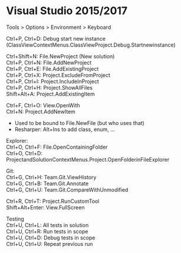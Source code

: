 # Visual Studio 2015/2017

Tools > Options > Environment > Keyboard  

Ctrl+P, Ctrl+D: Debug start new instance (ClassViewContextMenus.ClassViewProject.Debug.Startnewinstance)  

Ctrl+Shift+N: File.NewProject (New solution)  
Ctrl+P, Ctrl+N: File.AddNewProject  
Ctrl+P, Ctrl+E: File.AddExistingProject  
Ctrl+P, Ctrl+X: Project.ExcludeFromProject  
Ctrl+P, Ctrl+I: Project.IncludeInProject  
Ctrl+P, Ctrl+H: Project.ShowAllFiles  
Shift+Alt+A: Project.AddExistingItem  


Ctrl+F, Ctrl+O: View.OpenWith  
Ctrl+N: Project.AddNewItem  
- Used to be bound to File.NewFile (but who uses that)  
- Resharper: Alt+Ins to add class, enum, ...  

Explorer:  
Ctrl+O, Ctrl+F: File.OpenContainingFolder  
Ctrl+O, Ctrl+D: ProjectandSolutionContextMenus.Project.OpenFolderinFileExplorer  

Git:  
Ctrl+G, Ctrl+H: Team.Git.ViewHistory  
Ctrl+G, Ctrl+B: Team.Git.Annotate  
Ctrl+G, Ctrl+U: Team.Git.CompareWithUnmodified  

Ctrl+R, Ctrl+T: Project.RunCustomTool  
Shift+Alt+Enter: View.FullScreen  

Testing  
Ctrl+U, Ctrl+L: All tests in solution  
Ctrl+U, Ctrl+R: Run tests in scope  
Ctrl+U, Ctrl+D: Debug tests in scope  
Ctrl+U, Ctrl+U: Repeat previous run  
